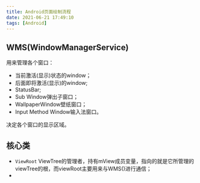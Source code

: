```yaml
---
title: Android页面绘制流程
date: 2021-06-21 17:49:10
tags: [Android]
---
```


## WMS(WindowManagerService)

用来管理各个窗口：

- 当前激活(显示)状态的window；
- 后面即将激活(显示)的window;
- StatusBar;
- Sub Window弹出子窗口；
- WallpaperWindow壁纸窗口；
- Input Method Window输入法窗口。

决定各个窗口的显示区域。

## 核心类

- `ViewRoot` ViewTree的管理者，持有mView成员变量，指向的就是它所管理的viewTree的根，而viewRoot主要用来与WMS()进行通信；
- 